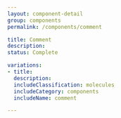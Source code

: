 ```yaml
---
layout: component-detail
group: components
permalink: /components/comment

title: Comment
description:
status: Complete

variations:
- title:
  description:
  includeClassification: molecules
  includeCategory: components
  includeName: comment

---
```

